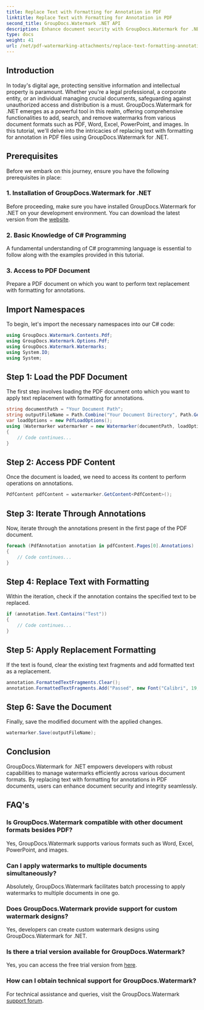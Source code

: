 ```yaml
---
title: Replace Text with Formatting for Annotation in PDF
linktitle: Replace Text with Formatting for Annotation in PDF
second_title: GroupDocs.Watermark .NET API
description: Enhance document security with GroupDocs.Watermark for .NET. Learn how to replace text with formatting for annotations in PDF files effortlessly.
type: docs
weight: 41
url: /net/pdf-watermarking-attachments/replace-text-formatting-annotation-pdf/
---
```

## Introduction
In today's digital age, protecting sensitive information and intellectual property is paramount. Whether you're a legal professional, a corporate entity, or an individual managing crucial documents, safeguarding against unauthorized access and distribution is a must. GroupDocs.Watermark for .NET emerges as a powerful tool in this realm, offering comprehensive functionalities to add, search, and remove watermarks from various document formats such as PDF, Word, Excel, PowerPoint, and images. In this tutorial, we'll delve into the intricacies of replacing text with formatting for annotation in PDF files using GroupDocs.Watermark for .NET.
## Prerequisites
Before we embark on this journey, ensure you have the following prerequisites in place:
### 1. Installation of GroupDocs.Watermark for .NET
Before proceeding, make sure you have installed GroupDocs.Watermark for .NET on your development environment. You can download the latest version from the [website](https://releases.groupdocs.com/Watermark/net/).
### 2. Basic Knowledge of C# Programming
A fundamental understanding of C# programming language is essential to follow along with the examples provided in this tutorial.
### 3. Access to PDF Document
Prepare a PDF document on which you want to perform text replacement with formatting for annotations.

## Import Namespaces
To begin, let's import the necessary namespaces into our C# code:
```csharp
using GroupDocs.Watermark.Contents.Pdf;
using GroupDocs.Watermark.Options.Pdf;
using GroupDocs.Watermark.Watermarks;
using System.IO;
using System;
```
## Step 1: Load the PDF Document
The first step involves loading the PDF document onto which you want to apply text replacement with formatting for annotations.
```csharp
string documentPath = "Your Document Path";
string outputFileName = Path.Combine("Your Document Directory", Path.GetFileName(documentPath));
var loadOptions = new PdfLoadOptions();
using (Watermarker watermarker = new Watermarker(documentPath, loadOptions))
{
    // Code continues...
}
```
## Step 2: Access PDF Content
Once the document is loaded, we need to access its content to perform operations on annotations.
```csharp
PdfContent pdfContent = watermarker.GetContent<PdfContent>();
```
## Step 3: Iterate Through Annotations
Now, iterate through the annotations present in the first page of the PDF document.
```csharp
foreach (PdfAnnotation annotation in pdfContent.Pages[0].Annotations)
{
    // Code continues...
}
```
## Step 4: Replace Text with Formatting
Within the iteration, check if the annotation contains the specified text to be replaced.
```csharp
if (annotation.Text.Contains("Test"))
{
    // Code continues...
}
```
## Step 5: Apply Replacement Formatting
If the text is found, clear the existing text fragments and add formatted text as a replacement.
```csharp
annotation.FormattedTextFragments.Clear();
annotation.FormattedTextFragments.Add("Passed", new Font("Calibri", 19, FontStyle.Bold), Color.Red, Color.Aqua);
```
## Step 6: Save the Document
Finally, save the modified document with the applied changes.
```csharp
watermarker.Save(outputFileName);
```

## Conclusion
GroupDocs.Watermark for .NET empowers developers with robust capabilities to manage watermarks efficiently across various document formats. By replacing text with formatting for annotations in PDF documents, users can enhance document security and integrity seamlessly.
## FAQ's
### Is GroupDocs.Watermark compatible with other document formats besides PDF?
Yes, GroupDocs.Watermark supports various formats such as Word, Excel, PowerPoint, and images.
### Can I apply watermarks to multiple documents simultaneously?
Absolutely, GroupDocs.Watermark facilitates batch processing to apply watermarks to multiple documents in one go.
### Does GroupDocs.Watermark provide support for custom watermark designs?
Yes, developers can create custom watermark designs using GroupDocs.Watermark for .NET.
### Is there a trial version available for GroupDocs.Watermark?
Yes, you can access the free trial version from [here](https://releases.groupdocs.com/).
### How can I obtain technical support for GroupDocs.Watermark?
For technical assistance and queries, visit the GroupDocs.Watermark [support forum](https://forum.groupdocs.com/c/watermark/19).
